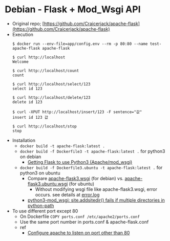 # Debian - Flask + Mod_Wsgi API

* Original repo; [https://github.com/Craicerjack/apache-flask](https://github.com/Craicerjack/apache-flask)
* Execution
  ```
  $ docker run --env-file=app/config.env --rm -p 80:80 --name test-apache-flask apache-flask

  $ curl http://localhost
  Welcome

  $ curl http://localhost/count
  count

  $ curl http://localhost/select/123
  select id 123

  $ curl http://localhost/delete/123
  delete id 123

  $ curl -XPUT http://localhost/insert/123 -F sentence="값"
  insert id 123 값

  $ curl http://localhost/stop
  stop
  ```
* Installation
  * `docker build -t apache-flask:latest .`
  * `docker build -f Dockerfile3 -t apache-flask:latest .` for python3 on debian
    * [Getting Flask to use Python3 (Apache/mod_wsgi)](https://stackoverflow.com/questions/30642894/getting-flask-to-use-python3-apache-mod-wsgi)
  * `docker build -f Dockerfile3.ubuntu -t apache-flask:latest .` for python3 on ubuntu
    * Compare [apache-flask3.wsgi](apache-flask3.wsgi) (for debian) vs. [apache-flask3.ubuntu.wsgi](apache-flask3.ubuntu.wsgi) (for ubuntu)
      * Without modifying wsgi file like apache-flask3.wsgi, error occurs. see details at [error.log](error.log)
    * [python3-mod_wsgi: site.addsitedir() fails if multiple directories in python-path](https://bugzilla.redhat.com/show_bug.cgi?id=1345725)
* To use different port except 80
  * On Dockerfile `COPY ports.conf /etc/apache2/ports.conf`
  * Use the same port number in ports.conf & apache-flask.conf
  * ref
    * [Configure apache to listen on port other than 80](https://stackoverflow.com/questions/3940909/configure-apache-to-listen-on-port-other-than-80)
